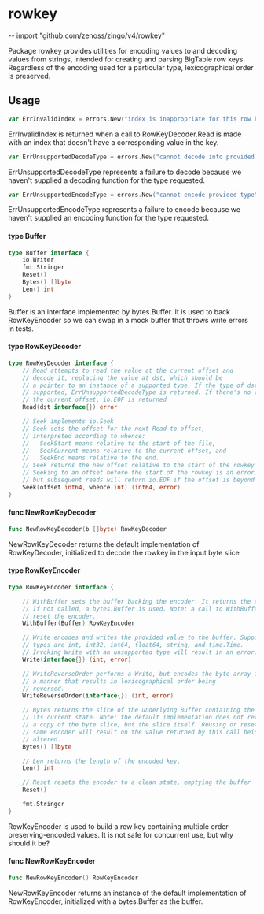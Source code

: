 # rowkey
--
    import "github.com/zenoss/zingo/v4/rowkey"

Package rowkey provides utilities for encoding values to and decoding values
from strings, intended for creating and parsing BigTable row keys.
Regardless of the encoding used for a particular type, lexicographical order is
preserved.

## Usage

```go
var ErrInvalidIndex = errors.New("index is inappropriate for this row key")
```
ErrInvalidIndex is returned when a call to RowKeyDecoder.Read is made with an
index that doesn't have a corresponding value in the key.

```go
var ErrUnsupportedDecodeType = errors.New("cannot decode into provided type")
```
ErrUnsupportedDecodeType represents a failure to decode because we haven't
supplied a decoding function for the type requested.

```go
var ErrUnsupportedEncodeType = errors.New("cannot encode provided type")
```
ErrUnsupportedEncodeType represents a failure to encode because we haven't
supplied an encoding function for the type requested.

#### type Buffer

```go
type Buffer interface {
	io.Writer
	fmt.Stringer
	Reset()
	Bytes() []byte
	Len() int
}
```

Buffer is an interface implemented by bytes.Buffer. It is used to back
RowKeyEncoder so we can swap in a mock buffer that throws write errors in tests.

#### type RowKeyDecoder

```go
type RowKeyDecoder interface {
    // Read attempts to read the value at the current offset and
    // decode it, replacing the value at dst, which should be
    // a pointer to an instance of a supported type. If the type of dst is not
    // supported, ErrUnsupportedDecodeType is returned. If there's no value at
    // the current offset, io.EOF is returned
    Read(dst interface{}) error

    // Seek implements io.Seek
    // Seek sets the offset for the next Read to offset,
    // interpreted according to whence:
    //   SeekStart means relative to the start of the file,
    //   SeekCurrent means relative to the current offset, and
    //   SeekEnd means relative to the end.
    // Seek returns the new offset relative to the start of the rowkey and an error, if any.
    // Seeking to an offset before the start of the rowkey is an error. Seeking to any positive offset is legal,
    // but subsequent reads will return io.EOF if the offset is beyond the end of the rowkey
    Seek(offset int64, whence int) (int64, error)
}
```


#### func  NewRowKeyDecoder

```go
func NewRowKeyDecoder(b []byte) RowKeyDecoder
```
NewRowKeyDecoder returns the default implementation of RowKeyDecoder, initialized to decode the rowkey in the input byte slice

#### type RowKeyEncoder

```go
type RowKeyEncoder interface {

	// WithBuffer sets the buffer backing the encoder. It returns the encoder.
    // If not called, a bytes.Buffer is used. Note: a call to WithBuffer will
    // reset the encoder.
    WithBuffer(Buffer) RowKeyEncoder

    // Write encodes and writes the provided value to the buffer. Supported 
    // types are int, int32, int64, float64, string, and time.Time. 
    // Invoking Write with an unsupported type will result in an error.
    Write(interface{}) (int, error)

    // WriteReverseOrder performs a Write, but encodes the byte array in 
    // a manner that results in lexicographical order being
    // reversed.
    WriteReverseOrder(interface{}) (int, error)

    // Bytes returns the slice of the underlying Buffer containing the key in
    // its current state. Note: the default implementation does not return
    // a copy of the byte slice, but the slice itself. Reusing or resetting the
    // same encoder will result on the value returned by this call being
    // altered.
    Bytes() []byte

    // Len returns the length of the encoded key.
    Len() int

    // Reset resets the encoder to a clean state, emptying the buffer
    Reset()

	fmt.Stringer
}
```

RowKeyEncoder is used to build a row key containing multiple
order-preserving-encoded values. It is not safe for concurrent use, but why
should it be?

#### func  NewRowKeyEncoder

```go
func NewRowKeyEncoder() RowKeyEncoder
```
NewRowKeyEncoder returns an instance of the default implementation of
RowKeyEncoder, initialized with a bytes.Buffer as the buffer.

